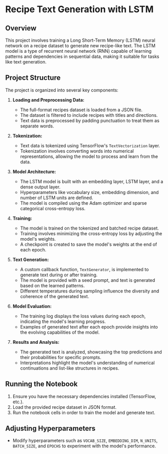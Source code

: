 # Recipe Text Generation with LSTM

## Overview

This project involves training a Long Short-Term Memory (LSTM) neural network on a recipe dataset to generate new recipe-like text. The LSTM model is a type of recurrent neural network (RNN) capable of learning patterns and dependencies in sequential data, making it suitable for tasks like text generation.

## Project Structure

The project is organized into several key components:

1. **Loading and Preprocessing Data:**
   - The full-format recipes dataset is loaded from a JSON file.
   - The dataset is filtered to include recipes with titles and directions.
   - Text data is preprocessed by padding punctuation to treat them as separate words.

2. **Tokenization:**
   - Text data is tokenized using TensorFlow's `TextVectorization` layer.
   - Tokenization involves converting words into numerical representations, allowing the model to process and learn from the data.

3. **Model Architecture:**
   - The LSTM model is built with an embedding layer, LSTM layer, and a dense output layer.
   - Hyperparameters like vocabulary size, embedding dimension, and number of LSTM units are defined.
   - The model is compiled using the Adam optimizer and sparse categorical cross-entropy loss.

4. **Training:**
   - The model is trained on the tokenized and batched recipe dataset.
   - Training involves minimizing the cross-entropy loss by adjusting the model's weights.
   - A checkpoint is created to save the model's weights at the end of each epoch.

5. **Text Generation:**
   - A custom callback function, `TextGenerator`, is implemented to generate text during or after training.
   - The model is provided with a seed prompt, and text is generated based on the learned patterns.
   - Different temperatures during sampling influence the diversity and coherence of the generated text.

6. **Model Evaluation:**
   - The training log displays the loss values during each epoch, indicating the model's learning progress.
   - Examples of generated text after each epoch provide insights into the evolving capabilities of the model.

7. **Results and Analysis:**
   - The generated text is analyzed, showcasing the top predictions and their probabilities for specific prompts.
   - Interpretations highlight the model's understanding of numerical continuations and list-like structures in recipes.

## Running the Notebook

1. Ensure you have the necessary dependencies installed (TensorFlow, etc.).
2. Load the provided recipe dataset in JSON format.
3. Run the notebook cells in order to train the model and generate text.

## Adjusting Hyperparameters

- Modify hyperparameters such as `VOCAB_SIZE`, `EMBEDDING_DIM`, `N_UNITS`, `BATCH_SIZE`, and `EPOCHS` to experiment with the model's performance.




